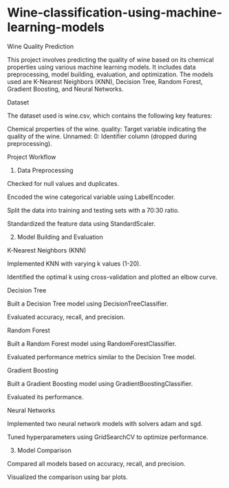 # Wine-classification-using-machine-learning-models

Wine Quality Prediction

This project involves predicting the quality of wine based on its chemical properties using various machine learning models. It includes data preprocessing, model building, evaluation, and optimization. The models used are K-Nearest Neighbors (KNN), Decision Tree, Random Forest, Gradient Boosting, and Neural Networks.

Dataset

The dataset used is wine.csv, which contains the following key features:

Chemical properties of the wine.
quality: Target variable indicating the quality of the wine.
Unnamed: 0: Identifier column (dropped during preprocessing).

Project Workflow

1. Data Preprocessing

Checked for null values and duplicates.

Encoded the wine categorical variable using LabelEncoder.

Split the data into training and testing sets with a 70:30 ratio.

Standardized the feature data using StandardScaler.


2. Model Building and Evaluation

K-Nearest Neighbors (KNN)

Implemented KNN with varying k values (1-20).

Identified the optimal k using cross-validation and plotted an elbow curve.

Decision Tree

Built a Decision Tree model using DecisionTreeClassifier.

Evaluated accuracy, recall, and precision.

Random Forest

Built a Random Forest model using RandomForestClassifier.

Evaluated performance metrics similar to the Decision Tree model.

Gradient Boosting

Built a Gradient Boosting model using GradientBoostingClassifier.

Evaluated its performance.

Neural Networks

Implemented two neural network models with solvers adam and sgd.

Tuned hyperparameters using GridSearchCV to optimize performance.

3. Model Comparison

Compared all models based on accuracy, recall, and precision.

Visualized the comparison using bar plots.


